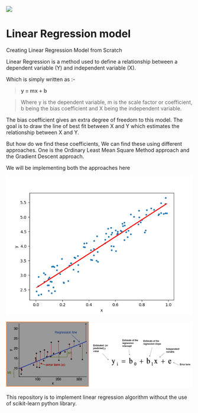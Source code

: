 <img src="https://github.com/favicon.ico" width="48">

# Linear Regression model
Creating Linear Regression Model from Scratch

Linear Regression is a method used to define a relationship between a dependent variable (Y) and independent variable (X).

Which is simply written as :-

>**y = mx + b**

>Where y is the dependent variable, m is the scale factor or coefficient, b being the bias coefficient and X being the independent variable.

The bias coefficient gives an extra degree of freedom to this model. The goal is to draw the line of best fit between X and Y which estimates the relationship between X and Y.


But how do we find these coefficients, We can find these using different approaches. One is the Ordinary Least Mean Square Method approach and the Gradient Descent approach. 

We will be implementing both the approaches here

![](images/image3.png)

![](images/image4.png)

This repository is to implement linear regression algorithm without the use of scikit-learn python library.

